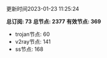 更新时间2023-01-23 11:25:24

**总订阅: 73**
**总节点: 2377**
**有效节点: 369**
- trojan节点: 60
- v2ray节点: 141
- ss节点: 168
